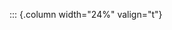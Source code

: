 <!-- Copyright (C) 2024  Kevin Sandom -->
<!-- Begin a new column of width 24%. -->

::: {.column width="24%" valign="t"}
